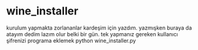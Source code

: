 # wine_installer
kurulum yapmakta zorlananlar kardeşim için yazdım. yazmışken buraya da atayım dedim lazım olur belki bir gün. tek yapmanız gereken kullanıcı şifrenizi programa eklemek
python wine_installer.py
